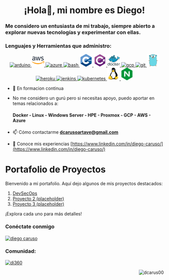 <h1 align="center">¡Hola👋, mi nombre es Diego!</h1>
<h3 align="left">Me considero un entusiasta de mi trabajo, siempre abierto a explorar nuevas tecnologías y experimentar con ellas.</h3>
<h3 align="left">Lenguajes y Herramientas que administro:</h3>
<p align="center"> <a href="https://www.arduino.cc/" target="_blank" rel="noreferrer"> <img src="https://cdn.worldvectorlogo.com/logos/arduino-1.svg" alt="arduino" width="40" height="40"/> </a> <a href="https://aws.amazon.com" target="_blank" rel="noreferrer"> <img src="https://raw.githubusercontent.com/devicons/devicon/master/icons/amazonwebservices/amazonwebservices-original-wordmark.svg" alt="aws" width="40" height="40"/> </a> <a href="https://azure.microsoft.com/en-in/" target="_blank" rel="noreferrer"> <img src="https://www.vectorlogo.zone/logos/microsoft_azure/microsoft_azure-icon.svg" alt="azure" width="40" height="40"/> </a> <a href="https://www.gnu.org/software/bash/" target="_blank" rel="noreferrer"> <img src="https://www.vectorlogo.zone/logos/gnu_bash/gnu_bash-icon.svg" alt="bash" width="40" height="40"/> </a> <a href="https://www.w3schools.com/cpp/" target="_blank" rel="noreferrer"> <img src="https://raw.githubusercontent.com/devicons/devicon/master/icons/cplusplus/cplusplus-original.svg" alt="cplusplus" width="40" height="40"/> </a> <a href="https://www.w3schools.com/cs/" target="_blank" rel="noreferrer"> <img src="https://raw.githubusercontent.com/devicons/devicon/master/icons/csharp/csharp-original.svg" alt="csharp" width="40" height="40"/> </a> <a href="https://www.docker.com/" target="_blank" rel="noreferrer"> <img src="https://raw.githubusercontent.com/devicons/devicon/master/icons/docker/docker-original-wordmark.svg" alt="docker" width="40" height="40"/> </a> <a href="https://cloud.google.com" target="_blank" rel="noreferrer"> <img src="https://www.vectorlogo.zone/logos/google_cloud/google_cloud-icon.svg" alt="gcp" width="40" height="40"/> </a> <a href="https://git-scm.com/" target="_blank" rel="noreferrer"> <img src="https://www.vectorlogo.zone/logos/git-scm/git-scm-icon.svg" alt="git" width="40" height="40"/> </a> <a href="https://golang.org" target="_blank" rel="noreferrer"> <img src="https://raw.githubusercontent.com/devicons/devicon/master/icons/go/go-original.svg" alt="go" width="40" height="40"/> </a> <a href="https://heroku.com" target="_blank" rel="noreferrer"> <img src="https://www.vectorlogo.zone/logos/heroku/heroku-icon.svg" alt="heroku" width="40" height="40"/> </a> <a href="https://www.jenkins.io" target="_blank" rel="noreferrer"> <img src="https://www.vectorlogo.zone/logos/jenkins/jenkins-icon.svg" alt="jenkins" width="40" height="40"/> </a> <a href="https://kubernetes.io" target="_blank" rel="noreferrer"> <img src="https://www.vectorlogo.zone/logos/kubernetes/kubernetes-icon.svg" alt="kubernetes" width="40" height="40"/> </a> <a href="https://www.linux.org/" target="_blank" rel="noreferrer"> <img src="https://raw.githubusercontent.com/devicons/devicon/master/icons/linux/linux-original.svg" alt="linux" width="40" height="40"/> </a> <a href="https://www.nginx.com" target="_blank" rel="noreferrer"> <img src="https://raw.githubusercontent.com/devicons/devicon/master/icons/nginx/nginx-original.svg" alt="nginx" width="40" height="40"/> </a> </p>

- 🌱 En formacion continua
  
- No me considero un gurú pero si necesitas apoyo, puedo aportar en temas relacionados a:
   <h4 align="left">Docker - Linux - Windows Server - HPE - Proxmox - GCP - AWS  - Azure</h4> 

- 📫 Cómo contactarme **dcarusoartave@gmail.com**

- 📄 Conoce mis experiencias [https://www.linkedin.com/in/diego-caruso/](https://www.linkedin.com/in/diego-caruso/)

# Portafolio de Proyectos

Bienvenido a mi portafolio. Aquí dejo algunos de mis proyectos destacados:

1. [DevSecOps](./DevSecOps/)
2. [Proyecto 2 (placeholder)](./proyecto2/)
3. [Proyecto 3 (placeholder)](./proyecto3/)

¡Explora cada uno para más detalles!


<h3 align="left">Conéctate conmigo</h3>
<p align="left">
<a href="https://linkedin.com/in/diego caruso" target="blank"><img align="center" src="https://raw.githubusercontent.com/rahuldkjain/github-profile-readme-generator/master/src/images/icons/Social/linked-in-alt.svg" alt="diego caruso" height="30" width="40" /></a>
</p>

<h3 align="left">Comunidad:</h3>
<p align="left">
<a href="https://discord.gg/heYZYjSQ" target="blank"><img align="center" src="https://raw.githubusercontent.com/rahuldkjain/github-profile-readme-generator/master/src/images/icons/Social/discord.svg" alt="di360" height="40" width="50" /></a>
</p>

<p align="right"> <img src="https://komarev.com/ghpvc/?username=dcarus00&label=Vistas%20de%20perfil&color=0e75b6&style=flat" alt="dcarus00" /> </p>

